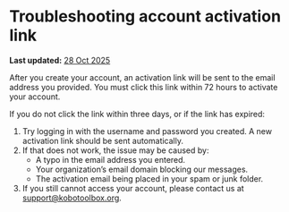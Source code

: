 # Troubleshooting account activation link 
**Last updated:** <a href="https://github.com/kobotoolbox/docs/blob/01270a828ec846731411368326ba58114adda98e/source/activation_link.md" class="reference">28 Oct 2025</a>


After you create your account, an activation link will be sent to the email address you provided. You must click this link within 72 hours to activate your account.

If you do not click the link within three days, or if the link has expired:
1. Try logging in with the username and password you created. A new activation link should be sent automatically.
2. If that does not work, the issue may be caused by:
    * A typo in the email address you entered.
    * Your organization’s email domain blocking our messages.
    * The activation email being placed in your spam or junk folder.
3. If you still cannot access your account, please contact us at [support@kobotoolbox.org](support@kobotoolbox.org).
